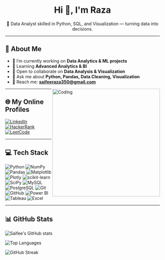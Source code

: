 <h1 align="center">Hi 👋, I'm Raza</h1>
<p align="center">🚀 Data Analyst skilled in Python, SQL, and Visualization — turning data into decisions.</p>

---

## 🌟 About Me
- 🔭 I’m currently working on **Data Analytics & ML projects**
- 🌱 Learning **Advanced Analytics & BI**
- 👯 Open to collaborate on **Data Analysis & Visualization**
- 💬 Ask me about **Python, Pandas, Data Cleaning, Visualization**
- 📧 Reach me: **saifeeraza350@gmail.com**


<!-- Right-side image -->
<img align="right" alt="Coding" width="350" src="https://img.freepik.com/premium-vector/data-visualization-vector-illustration_951778-89953.jpg" />

---

## 🌐 My Online Profiles
[![LinkedIn](https://img.shields.io/badge/LinkedIn-0A66C2?style=for-the-badge&logo=linkedin&logoColor=white)](https://www.linkedin.com/in/saifee-raza01/)
[![HackerRank](https://img.shields.io/badge/HackerRank-2EC866?style=for-the-badge&logo=HackerRank&logoColor=white)](https://www.hackerrank.com/yourusername)
[![LeetCode](https://img.shields.io/badge/LeetCode-FFA116?style=for-the-badge&logo=leetcode&logoColor=black)](https://leetcode.com/yourusername)


---

## 💻 Tech Stack
![Python](https://img.shields.io/badge/Python-3776AB?style=for-the-badge&logo=python&logoColor=white)
![NumPy](https://img.shields.io/badge/Numpy-013243?style=for-the-badge&logo=numpy&logoColor=white)
![Pandas](https://img.shields.io/badge/Pandas-150458?style=for-the-badge&logo=pandas&logoColor=white)
![Matplotlib](https://img.shields.io/badge/Matplotlib-11557c?style=for-the-badge)
![Plotly](https://img.shields.io/badge/Plotly-3F4F75?style=for-the-badge&logo=plotly&logoColor=white)
![scikit-learn](https://img.shields.io/badge/Scikit--learn-F7931E?style=for-the-badge&logo=scikitlearn&logoColor=white)
![SciPy](https://img.shields.io/badge/SciPy-8CAAE6?style=for-the-badge&logo=scipy&logoColor=white)
![MySQL](https://img.shields.io/badge/MySQL-4479A1?style=for-the-badge&logo=mysql&logoColor=white)
![PostgreSQL](https://img.shields.io/badge/PostgreSQL-316192?style=for-the-badge&logo=postgresql&logoColor=white)
![Git](https://img.shields.io/badge/Git-F05032?style=for-the-badge&logo=git&logoColor=white)
![GitHub](https://img.shields.io/badge/GitHub-000?style=for-the-badge&logo=github&logoColor=white)
![Power BI](https://img.shields.io/badge/Power%20BI-F2C811?style=for-the-badge&logo=powerbi&logoColor=black)
![Tableau](https://img.shields.io/badge/Tableau-E97627?style=for-the-badge&logo=tableau&logoColor=white)
![Excel](https://img.shields.io/badge/Microsoft%20Excel-217346?style=for-the-badge&logo=microsoft-excel&logoColor=white)


---

## 📊 GitHub Stats
![Saifee's GitHub stats](https://github-readme-stats.vercel.app/api?username=Saifee786&show_icons=true&theme=tokyonight)

![Top Languages](https://github-readme-stats.vercel.app/api/top-langs/?username=Saifee786&layout=compact&theme=tokyonight)

![GitHub Streak](https://streak-stats.demolab.com?user=Saifee786&theme=tokyonight&hide_border=true)


